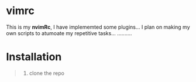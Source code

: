 # vimrc
This is my **nvimRc**, I  have implememted some plugins... I plan on making my own scripts to atumoate my repetitive tasks...
..........
# Installation
 >1. clone the repo
